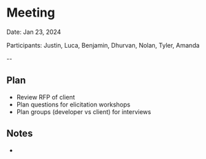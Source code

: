 # Meeting

Date: Jan 23, 2024

Participants: Justin, Luca, Benjamin, Dhurvan, Nolan, Tyler, Amanda

--

## Plan
- Review RFP of client
- Plan questions for elicitation workshops
- Plan groups (developer vs client) for interviews

## Notes
- 
